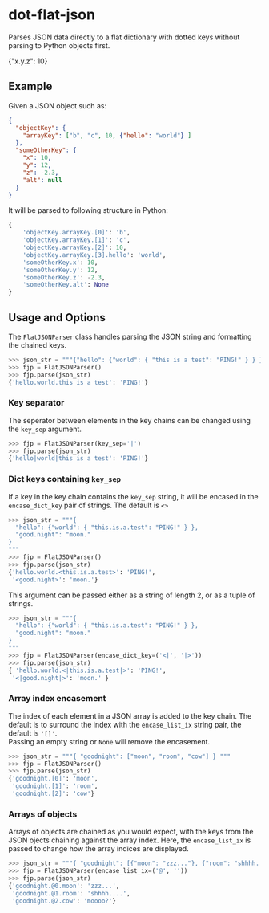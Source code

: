 # dot-flat-json
Parses JSON data directly to a flat dictionary with dotted keys without parsing to Python objects first.  


{"x.y.z": 10}

## Example
Given a JSON object such as:

```json
{
  "objectKey": {
    "arrayKey": ["b", "c", 10, {"hello": "world"} ]
  },
  "someOtherKey": {
    "x": 10,
    "y": 12,
    "z": -2.3,
    "alt": null
  }
}
```

It will be parsed to following structure in Python:
```python
{
    'objectKey.arrayKey.[0]': 'b',
    'objectKey.arrayKey.[1]': 'c',
    'objectKey.arrayKey.[2]': 10,
    'objectKey.arrayKey.[3].hello': 'world',
    'someOtherKey.x': 10,
    'someOtherKey.y': 12,
    'someOtherKey.z': -2.3,
    'someOtherKey.alt': None
}
```

## Usage and Options
The `FlatJSONParser` class handles parsing the JSON string and formatting the chained keys.  

```python
>>> json_str = """{"hello": {"world": { "this is a test": "PING!" } } } """
>>> fjp = FlatJSONParser()
>>> fjp.parse(json_str)
{'hello.world.this is a test': 'PING!'}
```

### Key separator
The seperator between elements in the key chains can be changed using the `key_sep` argument.
```python
>>> fjp = FlatJSONParser(key_sep='|')
>>> fjp.parse(json_str)
{'hello|world|this is a test': 'PING!'}
```

### Dict keys containing `key_sep`
If a key in the key chain contains the `key_sep` string, it will be encased in the `encase_dict_key` pair of strings. The default is `<>`
```python
>>> json_str = """{
  "hello": {"world": { "this.is.a.test": "PING!" } },
  "good.night": "moon."
}
"""
>>> fjp = FlatJSONParser()
>>> fjp.parse(json_str)
{'hello.world.<this.is.a.test>': 'PING!',
 '<good.night>': 'moon.'}
```

This argument can be passed either as a string of length 2, or as a tuple of strings. 
```python
>>> json_str = """{
  "hello": {"world": { "this.is.a.test": "PING!" } },
  "good.night": "moon."
}
"""
>>> fjp = FlatJSONParser(encase_dict_key=('<|', '|>'))
>>> fjp.parse(json_str)
{ 'hello.world.<|this.is.a.test|>': 'PING!',
 '<|good.night|>': 'moon.' }
```

### Array index encasement
The index of each element in a JSON array is added to the key chain.  The default is to surround the index with the `encase_list_ix` string pair, the default is `'[]'`.  
Passing an empty string or `None` will remove the encasement.
```python
>>> json_str = """{ "goodnight": ["moon", "room", "cow"] } """
>>> fjp = FlatJSONParser()
>>> fjp.parse(json_str)
{'goodnight.[0]': 'moon',
 'goodnight.[1]': 'room',
 'goodnight.[2]': 'cow'}
```

### Arrays of objects
Arrays of objects are chained as you would expect, with the keys from the JSON ojects chaining against the array index.  Here, the `encase_list_ix` is passed to change how
the array indices are displayed.
```python
>>> json_str = """{ "goodnight": [{"moon": "zzz..."}, {"room": "shhhh...."}, {"cow": "moooo?"}] } """
>>> fjp = FlatJSONParser(encase_list_ix=('@', ''))
>>> fjp.parse(json_str)
{'goodnight.@0.moon': 'zzz...',
 'goodnight.@1.room': 'shhhh....',
 'goodnight.@2.cow': 'moooo?'}
```
